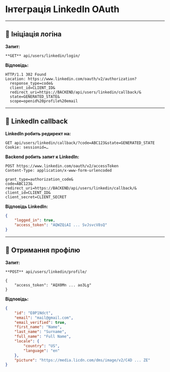 # Інтеграція LinkedIn OAuth

---

## 🔐 Ініціація логіна

**Запит:**
```
**GET** api/users/linkedin/login/
```

**Відповідь:**
```
HTTP/1.1 302 Found
Location: https://www.linkedin.com/oauth/v2/authorization?
  response_type=code&
  client_id=CLIENT_ID&
  redirect_uri=https://BACKEND/api/users/linkedin/callback/&
  state=GENERATED_STATE&
  scope=openid%20profile%20email
```

---

## 🔁 LinkedIn callback

**LinkedIn робить редирект на:**
```
GET api/users/linkedin/callback/?code=ABC123&state=GENERATED_STATE
Cookie: sessionid=…
```

**Backend робить запит к LinkedIn:**
```
POST https://www.linkedin.com/oauth/v2/accessToken
Content-Type: application/x-www-form-urlencoded

grant_type=authorization_code&
code=ABC123&
redirect_uri=https://BACKEND/api/users/linkedin/callback/&
client_id=CLIENT_ID&
client_secret=CLIENT_SECRET
```

**Відповідь LinkedIn:**
```json
{
    "logged_in": true,
    "access_token": "AQWZQiAI ... SvJsvcV8sQ"
}
```

---

## 👤 Отримання профілю

**Запит:**
```
**POST** api/users/linkedin/profile/

{
    "access_token": "AQX0Mn ... ao3Lg"
}

```

**Відповідь:**
```json
{
    "id": "E0P1Ndct",
    "email": "mail@gmail.com",
    "email_verified": true,
    "first_name": "Name",
    "last_name": "Surname",
    "full_name": "Full Name",
    "locale": {
        "country": "US",
        "language": "en"
    },
    "picture": "https://media.licdn.com/dms/image/v2/C4D ... ZE"
}
```